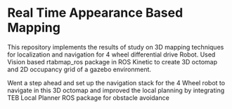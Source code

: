 # Real Time Appearance Based Mapping 

This repository implements the results of study on 3D mapping techniques for localization and navigation for 4 wheel differential
drive Robot.  Used Vision based rtabmap_ros package in ROS Kinetic to create 3D octomap and 2D occupancy grid of a gazebo environment. 

Went a step ahead and set up the navigation stack for the 4 Wheel robot to navigate in this 3D octomap and improved the local planning by integrating TEB Local Planner ROS package for obstacle avoidance
